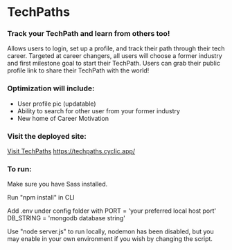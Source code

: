 
# TechPaths

### Track your TechPath and learn from others too!
Allows users to login, set up a profile, and track their path through their tech career.
Targeted at career changers, all users will choose a former industry and first milestone goal to start their TechPath.
Users can grab their public profile link to share their TechPath with the world!

### Optimization will include:
- User profile pic (updatable)
- Ability to search for other user from your former industry
- New home of Career Motivation

### Visit the deployed site:
[Visit TechPaths](https://techpaths.cyclic.app/) https://techpaths.cyclic.app/

### To run:
Make sure you have Sass installed.

Run "npm install" in CLI

Add .env under config folder with 
PORT = 'your preferred local host port'
DB_STRING = 'mongodb database string'

Use "node server.js" to run locally, nodemon has been disabled, but you may enable in your own environment if you wish by changing the script.
